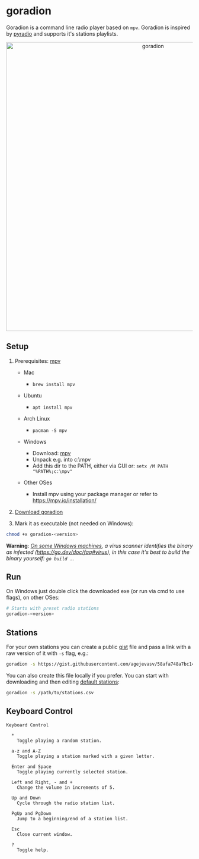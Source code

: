 # goradion
Goradion is a command line radio player based on `mpv`. Goradion is inspired by [pyradio](https://github.com/coderholic/pyradio) and supports it's stations playlists.
<p align="center">
  <img width="777" alt="goradion" src="https://github.com/agejevasv/goradion/assets/1682086/dff2d402-76dc-4212-a1ef-86e2fad2ff73">
</p>

## Setup

1. Prerequisites: [mpv](https://mpv.io/)
    - Mac
      - `brew install mpv`
    
    - Ubuntu
      - `apt install mpv`
     
    - Arch Linux
      - `pacman -S mpv`
        
    - Windows
      - Download: [mpv](https://sourceforge.net/projects/mpv-player-windows/files/)
      - Unpack e.g. into c:\mpv
      - Add this dir to the PATH, either via GUI or: `setx /M PATH "%PATH%;c:\mpv"`
         
    - Other OSes
      - Install mpv using your package manager or refer to https://mpv.io/installation/

2. [Download goradion](https://github.com/agejevasv/goradion/releases/latest)
3. Mark it as executable (not needed on Windows):
```bash
chmod +x goradion-<version>
```
**Warning**: _[On some Windows machines](https://github.com/agejevasv/goradion/issues/1), a virus scanner identifies the binary as infected (https://go.dev/doc/faq#virus), in this case it's best to build the binary yourself: `go build .`._

## Run
On Windows just double click the downloaded exe (or run via cmd to use flags), on other OSes:
```bash
# Starts with preset radio stations
goradion-<version>
```

## Stations
For your own stations you can create a public [gist](https://gist.github.com/) file and pass a link with a raw version of it with `-s` flag, e.g.:

```bash
goradion -s https://gist.githubusercontent.com/agejevasv/58afa748a7bc14dcccab1ca237d14a0b/raw/stations.csv
```

You can also create this file locally if you prefer. You can start with downloading and then editing [default stations](https://gist.githubusercontent.com/agejevasv/58afa748a7bc14dcccab1ca237d14a0b/raw/stations.csv):

```bash
goradion -s /path/to/stations.csv
```
## Keyboard Control
```
Keyboard Control

  *
    Toggle playing a random station.

  a-z and A-Z
    Toggle playing a station marked with a given letter.

  Enter and Space
    Toggle playing currently selected station.

  Left and Right, - and +
    Change the volume in increments of 5.

  Up and Down
    Cycle through the radio station list.

  PgUp and PgDown
    Jump to a beginning/end of a station list.

  Esc
    Close current window.

  ?
    Toggle help.
```
